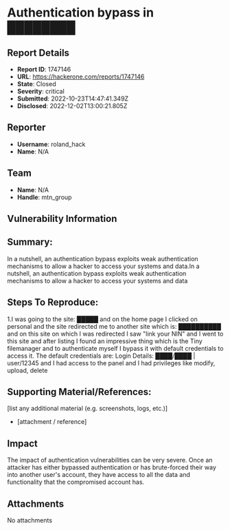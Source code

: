 # Authentication bypass in ████████

## Report Details
- **Report ID**: 1747146
- **URL**: https://hackerone.com/reports/1747146
- **State**: Closed
- **Severity**: critical
- **Submitted**: 2022-10-23T14:47:41.349Z
- **Disclosed**: 2022-12-02T13:00:21.805Z

## Reporter
- **Username**: roland_hack
- **Name**: N/A

## Team
- **Name**: N/A
- **Handle**: mtn_group

## Vulnerability Information
## Summary:
In a nutshell, an authentication bypass exploits weak authentication mechanisms to allow a hacker to access your systems and data.In a nutshell, an authentication bypass exploits weak authentication mechanisms to allow a hacker to access your systems and data

## Steps To Reproduce:

  1.I was going to the site: █████ and on the home page I clicked on personal and the site redirected me to another site which is: ██████████ and on this site on which I was redirected I saw "link your NIN" and I went to this site and after listing I found an impressive thing which is the Tiny filemanager and to authenticate myself I bypass it with default credentials to access it.
The default credentials are: Login Details: ████/████ | user/12345
and I had access to the panel and I had privileges like modify, upload, delete
## Supporting Material/References:
[list any additional material (e.g. screenshots, logs, etc.)]

  * [attachment / reference]

## Impact

The impact of authentication vulnerabilities can be very severe. Once an attacker has either bypassed authentication or has brute-forced their way into another user's account, they have access to all the data and functionality that the compromised account has.

## Attachments
No attachments
